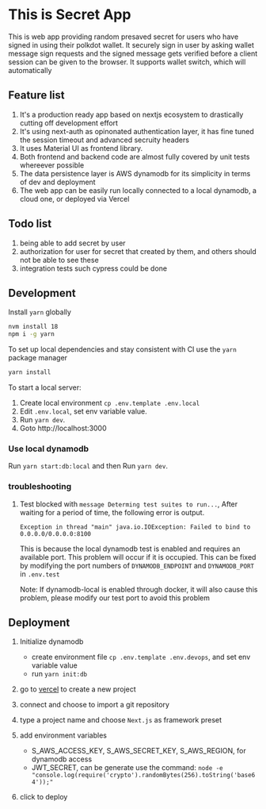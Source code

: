 # This is Secret App

This is web app providing random presaved secret for users who have signed in using their polkdot wallet.
It securely sign in user by asking wallet message sign requests and the signed message gets verified before a client session can be given to the browser.
It supports wallet switch, which will automatically

## Feature list

1. It's a production ready app based on nextjs ecosystem to drastically cutting off development effort
2. It's using next-auth as opinonated authentication layer, it has fine tuned the session timeout and advanced secruity headers
3. It uses Material UI as frontend library.
4. Both frontend and backend code are almost fully covered by unit tests whereever possible
5. The data persistence layer is AWS dynamodb for its simplicity in terms of dev and deployment
6. The web app can be easily run locally connected to a local dynamodb, a cloud one, or deployed via Vercel

## Todo list

1. being able to add secret by user
2. authorization for user for secret that created by them, and others should not be able to see these
3. integration tests such cypress could be done

## Development

Install `yarn` globally

```bash
nvm install 18
npm i -g yarn
```

To set up local dependencies and stay consistent with CI use the `yarn` package manager

```bash
yarn install
```

To start a local server:

1. Create local environment `cp .env.template .env.local`
2. Edit `.env.local`, set env variable value.
3. Run `yarn dev`.
4. Goto http://localhost:3000

### Use local dynamodb

Run `yarn start:db:local` and then Run `yarn dev`.

### troubleshooting

1. Test blocked with `message Determing test suites to run...`, After waiting for a period of time, the following error is output.

   `Exception in thread "main" java.io.IOException: Failed to bind to 0.0.0.0/0.0.0.0:8100`

   This is because the local dynamodb test is enabled and requires an available port. This problem will occur if it is occupied. This can be fixed by modifying the port numbers of `DYNAMODB_ENDPOINT` and `DYNAMODB_PORT` in `.env.test`

   Note: If dynamodb-local is enabled through docker, it will also cause this problem, please modify our test port to avoid this problem

## Deployment

1. Initialize dynamodb
   - create environment file `cp .env.template .env.devops`, and set env variable value
   - run `yarn init:db`

2. go to [vercel](https://vercel.com/dashboard) to create a new project
3. connect and choose to import a git repository
4. type a project name and choose `Next.js` as framework preset
5. add environment variables
   - S_AWS_ACCESS_KEY, S_AWS_SECRET_KEY, S_AWS_REGION, for dynamodb access
   - JWT_SECRET, can be generate use the command: `node -e "console.log(require('crypto').randomBytes(256).toString('base64'));"`
6. click to deploy
